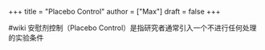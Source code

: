 +++
title = "Placebo Control"
author = ["Max"]
draft = false
+++

\#wiki
安慰剂控制（Placebo Control）是指研究者通常引入一个不进行任何处理的实验条件
